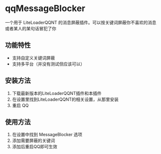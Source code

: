 # qqMessageBlocker
一个用于 LiteLoaderQQNT 的消息屏蔽插件。可以按关键词屏蔽你不喜欢的消息或者某人的某句话冒犯了你
## 功能特性
- 支持自定义关键词屏蔽
- 支持多平台（并没有测试但应该可以）
## 安装方法
1. 下载最新版本的LiteLoaderQQNT插件和本插件
2. 在设置里找到LiteLoaderQQNT的相关设置，从那里安装 
3. 重启 QQ
## 使用方法
1. 在设置中找到 MessageBlocker 选项
2. 添加需要屏蔽的关键词
3. 添加后重启QQ即可生效
